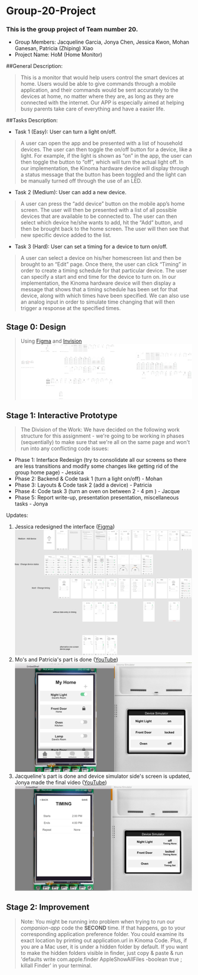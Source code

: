 # Group-20-Project

### This is the group project of Team number 20.

* Group Members: Jacqueline Garcia, Jonya Chen, Jessica Kwon, Mohan Ganesan, Patricia (Zhiping) Xiao
* Project Name: HoM (Home Monitor)

##General Description: 
> This is a monitor that would help users control the smart devices at home. Users would be able to give commands through a mobile application, and their commands would be sent accurately to the devices at home, no matter where they are, as long as they are connected with the internet. Our APP is especially aimed at helping busy parents take care of everything and have a easier life.

##Tasks Description:
* Task 1 (Easy): User can turn a light on/off.
> A user can open the app and be presented with a list of household devices. The user can then toggle the on/off button for a device, like a light. For example, if the light is shown as “on” in the app, the user can then toggle the button to “off”, which will turn the actual light off. In our implementation, the Kinoma hardware device will display through a status message that the button has been toggled and the light can be manually turned off through the use of an LED.

* Task 2 (Medium): User can add a new device.
> A user can press the “add device” button on the mobile app’s home screen. The user will then be presented with a list of all possible devices that are available to be connected to. The user can then select which device he/she wants to add, hit the “Add” button, and then be brought back to the home screen. The user will then see that new specific device added to the list.

* Task 3 (Hard): User can set a timing for a device to turn on/off.
> A user can select a device on his/her homescreen list and then be brought to an “Edit” page. Once there, the user can click “Timing” in order to create a timing schedule for that particular device. The user can specify a start and end time for the device to turn on. In our implementation, the Kinoma hardware device will then display a message that shows that a timing schedule has been set for that device, along with which times have been specified. We can also use an analog input in order to simulate time changing that will then trigger a response at the specified times.

## Stage 0: Design

> Using [Figma](https://www.figma.com/file/gpUP6uhKAOyJVdrn4yxy7nEs/LOW-FIDELITY-MOCKUP) and [Invision](https://projects.invisionapp.com/share/MN93TI05V#/screens)
> ![first_design](img/HoM_v1_design.png "The First Design")

## Stage 1: Interactive Prototype

> The Division of the Work: We have decided on the following work structure for this assignment - we're going to be working in phases (sequentially) to make sure that we're all on the same page and won't run into any conflicting code issues:
* Phase 1: Interface Redesign (try to consolidate all our screens so there are less transitions and modify some changes like getting rid of the group home page) - Jessica
* Phase 2: Backend & Code task 1 (turn a light on/off) - Mohan
* Phase 3: Layouts & Code task 2 (add a device) - Patricia
* Phase 4: Code task 3 (turn an oven on between 2 - 4 pm ) - Jacque
* Phase 5: Report write-up, presentation presentation, miscellaneous tasks - Jonya


Updates:

1. Jessica redesigned the interface ([Figma](https://www.figma.com/file/M1zJ6hF1zPVKDqP8ib8u8Xiu/HoM---v2))
![second_design](img/HoM_v2_design.png "The Second Design")
2. Mo's and Patricia's part is done ([YouTube](https://youtu.be/150_U_h_4Tg))
![second_design_implement_halfway](img/HoM_v2_design_implement_phase_1_2.png "Second Design Half-Way Implemented")
3. Jacqueline's part is done and device simulator side's screen is updated, Jonya made the final video ([YouTube](https://youtu.be/eGW4OmLUgos))
![second_design_implemented](img/HoM_v2_design_implement_phase_3.png "Second Design Implemented")


## Stage 2: Improvement

> Note: You might be running into problem when trying to run our *companion-app* code the **SECOND** time. If that happens, go to your corresponding application preference folder. You could examine its exact location by printing out application.url in Kinoma Code. Plus, if you are a Mac user, it is under a hidden folder by default. If you want to make the hidden folders visible in finder, just copy & paste & run 'defaults write com.apple.finder AppleShowAllFiles -boolean true ; killall Finder' in your terminal.